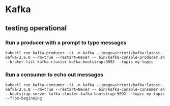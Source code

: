 # Kafka

## testing operational

### Run a producer with a prompt to type messages

```shell
kubectl run kafka-producer -ti -n kafka --image=strimzi/kafka:latest-kafka-2.6.0 --rm=true --restart=Never -- bin/kafka-console-producer.sh --broker-list kafka-cluster-kafka-bootstrap:9092 --topic my-topic
```

### Run a consumer to echo out messages

```shell
kubectl run kafka-consumer -ti -n kafka --image=strimzi/kafka:latest-kafka-2.6.0 --rm=true --restart=Never -- bin/kafka-console-consumer.sh --bootstrap-server kafka-cluster-kafka-bootstrap:9092 --topic my-topic --from-beginning
```
